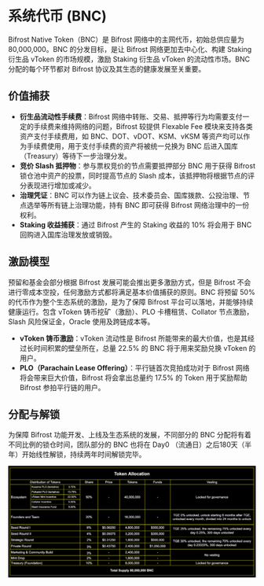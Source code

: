 # 系统代币 \(BNC\)

Bifrost Native Token（BNC）是 Bifrost 网络中的主网代币，初始总供应量为 80,000,000。BNC 的分发目标，是让 Bifrost 网络更加去中心化、构建 Staking 衍生品 vToken 的市场规模，激励 Staking 衍生品 vToken 的流动性市场。BNC 分配的每个环节都对 Bifrost 协议及其生态的健康发展至关重要。

## 价值捕获

* **衍生品流动性手续费**：Bifrost 网络中转账、交易、抵押等行为均需要支付一定的手续费来维持网络的问题，Bifrost 较提供 Flexable Fee 模块来支持各类资产支付手续费用，如 BNC、DOT、vDOT、KSM、vKSM 等资产均可以作为手续费使用，用于支付手续费的资产将被统一兑换为 BNC 后进入国库（Treasury）等待下一步治理分发。
* **竞价 Slash 抵押物**：参与票权竞价的节点需要抵押部分 BNC 用于获得 Bifrost 锁仓池中资产的投票，同时提高节点的 Slash 成本，该抵押物将根据节点的评分表现进行增加或减少。
* **治理凭证**：BNC 可以作为链上议会、技术委员会、国库拨款、公投治理、节点选举等所有链上治理功能，持有 BNC 即可获得 Bifrost 网络治理中的一份权利。
* **Staking 收益捕获**：通过 Bifrost 产生的 Staking 收益的 10% 将会用于 BNC 回购进入国库治理发放或销毁。

## 激励模型

预留和基金会部分根据 Bifrost 发展可能会推出更多激励方式，但是 Bifrost 不会进行零成本空投，任何激励方式都将满足基本价值捕获的原则。BNC 将预留 50% 的代币作为整个生态系统的激励，是为了保障 Bifrost 平台可以落地，并能够持续健康运行。包含 vToken 铸币挖矿（激励）、PLO 卡槽租赁、Collator 节点激励，Slash 风险保证金，Oracle 使用及跨链成本等。

* **vToken 铸币激励**：vToken 流动性是 Bifrost 所能带来的最大价值，也是其经过长时间积累的壁垒所在，总量 22.5% 的 BNC 将于用来奖励兑换 vToken 的用户。
* **PLO（Parachain Lease Offering）**：平行链首次竞拍成功对于 Bifrost 网络将会带来巨大价值，Bifrost 将会拿出总量约 17.5% 的 Token 用于奖励帮助 Bifrost 参拍平行链的用户。

## 分配与解锁

为保障 Bifrost 功能开发、上线及生态系统的发展，不同部分的 BNC 分配将有着不同比例的锁仓时间，团队部分的 BNC 也将在 Day0 （流通日）之后180天（半年）开始线性解锁，持续两年时间解锁完毕。

![](../.gitbook/assets/wx20210613-124436-2x.png)





